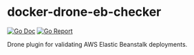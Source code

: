 # docker-drone-eb-checker
[![Go Doc](https://godoc.org/github.com/quintoandar/docker-drone-eb-checker?status.svg)](http://godoc.org/github.com/quintoandar/docker-drone-eb-checker)
[![Go Report](https://goreportcard.com/badge/github.com/quintoandar/docker-drone-eb-checker)](https://goreportcard.com/report/github.com/quintoandar/docker-drone-eb-checker)

Drone plugin for validating AWS Elastic Beanstalk deployments.


